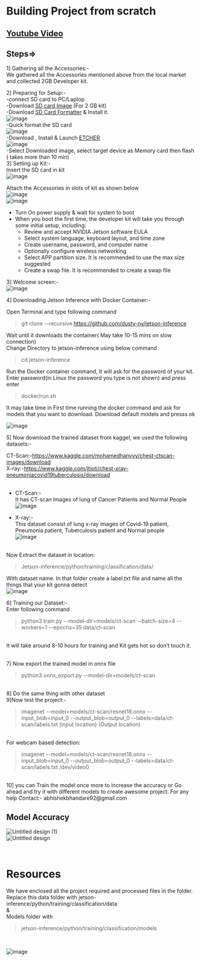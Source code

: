 # Building Project from scratch
## [Youtube Video](https://youtu.be/_R26RNfaokU)
## Steps=>
1] Gathering all the Accessories:- <br />
	We gathered all the Accessories mentioned above from the local market and collected 2GB Developer kit. <br /> 

2] Preparing for Setup:- <br />
	-connect SD card to PC/Laptop <br />
	-Download [SD card Image](https://developer.nvidia.com/jetson-nano-2gb-sd-card-image) (For 2 GB kit) <br />
	-Download [SD Card Formatter](https://www.sdcard.org/downloads/formatter/eula_windows/SDCardFormatterv5_WinEN.zip) & Install it. <br />
  ![image](https://user-images.githubusercontent.com/80514108/147107830-790d327b-c4cf-4b87-91a9-398530a1e3be.png) <br />
  -Quick format the SD card <br />
  ![image](https://user-images.githubusercontent.com/80514108/147108065-0bf320dc-7a7c-46d1-b39e-65a891c43d96.png) <br />
  -Download , Install & Launch [ETCHER](https://www.balena.io/etcher/) <br />
  ![image](https://user-images.githubusercontent.com/80514108/147108297-489c360b-249a-4a3d-8637-603ec45bbbc5.png) <br />
  -Select Downloaded image, select target device as Memory card then flash ( takes more than 10 min) <br />
3] Setting up Kit:- <br />
 Insert the SD card in kit <br />
 ![image](https://user-images.githubusercontent.com/80514108/147108494-d7900f4c-c6b4-423a-8ee4-90c772b4c4fc.png) <br />

Attach the Accessories in slots of kit as shown below <br />
![image](https://user-images.githubusercontent.com/80514108/147108671-0eb1690e-1236-4ce9-aedd-3505d308b086.png) <br />
![image](https://user-images.githubusercontent.com/80514108/147118733-b44666f5-a307-4978-a292-947a4c3be5a4.png) <br />

- Turn On power supply & wait for system to boot <br />
- When you boot the first time, the developer kit will take you through some initial setup, including: <br />
  - Review and accept NVIDIA Jetson software EULA <br />
  - Select system language, keyboard layout, and time zone <br />
  - Create username, password, and computer name <br />
  - Optionally configure wireless networking <br />
  - Select APP partition size. It is recommended to use the max size suggested <br />
  - Create a swap file. It is recommended to create a swap file <br />



3] Welcome screen:- <br />
![image](https://user-images.githubusercontent.com/80514108/147119806-70cfad4d-cb39-456e-82fe-9018626d08e0.png) <br />

4] Downloading Jetson Inference with Docker Container:- <br />

Open Terminal and type following command <br />
  >git clone --recursive https://github.com/dusty-nv/jetson-inference <br />

Wait until it downloads the container( May take 10-15 mins on slow connection) <br />
Change Directory to jetson-inference using below command <br />

  
  >cd jetson-inference <br />

Run the Docker container command, It will ask for the password of your kit. Enter password(in Linux the password you type is not shown) and press enter <br />
  
  >docker/run.sh <br />

It may take time in First time running the docker command and ask for models that you want to download. Download default models and presss ok <br />

![image](https://user-images.githubusercontent.com/80514108/147123139-56cee00b-19bb-4757-aa5f-a4f8eda5bbf4.png)
 <br />
 
 5] Now download the trained dataset from kaggel, we used the following datasets:- <br />

CT-Scan:-https://www.kaggle.com/mohamedhanyyy/chest-ctscan-images/download <br />
X-ray:-https://www.kaggle.com/jtiptj/chest-xray-pneumoniacovid19tuberculosis/download <br />
 <br />
  -  CT-Scan:- <br />
It has CT-scan Images of lung of Cancer Patients and Normal People <br />
![image](https://user-images.githubusercontent.com/80514108/147123461-233fc55e-a1e9-410c-a9a4-d497dde7c024.png) <br />

- X-ray:- <br />
This dataset consist of lung x-ray images of Covid-19 patient, Pneumonia patient, Tuberculosis patient and Normal people <br />
![image](https://user-images.githubusercontent.com/80514108/147123632-dcd64bcd-41f5-4087-9cfd-2e2e55ff1ff7.png)
 <br />
 Now Extract the dataset in location:  <br />

>Jetson-inference/python/training/classification/data/ 

With dataset name. In that folder create a label.txt file and name all the things that your kit gonna detect
 <br />
 ![image](https://user-images.githubusercontent.com/80514108/147123952-100f7ccb-e01d-48b7-83a1-4cd19ffda1aa.png)
 <br />
 
 6] Training our Dataset:- <br />
Enter following command <br />

>python3 train.py --model-dir=models/ct-scan --batch-size=4 --workers=1 --epochs=35 data/ct-scan

 <br />It will take around 8-10 hours for training and Kit gets hot so don’t touch it.

 <br />7] Now export the trained model in onnx file

>python3 onnx_export.py --model-dir=models/ct-scan

 <br />8] Do the same thing with other dataset
 <br />9]Now test the project:-

> imagenet --model=models/ct-scan/resnet18.onnx --input_blob=input_0 --output_blob=output_0 --labels=data/ct-scan/labels.txt (input location) (Output location)

 <br />For  webcam based detection:
 
 >imagenet --model=models/ct-scan/resnet18.onnx --input_blob=input_0 --output_blob=output_0 --labels=data/ct-scan/labels.txt  /dev/video0

 <br />
 10] you can Train the model once more to increase the accuracy or Go ahead and try it with different models to create awesome project. For any help Contact:- abhishekbhandare92@gmail.com
 <br />
 

 ## Model Accuracy
 ![Untitled design (1)](https://user-images.githubusercontent.com/80514108/147124505-ba8e6359-cf02-48a2-9fb4-5beb4f25f280.png)
  <br />
  ![Untitled design](https://user-images.githubusercontent.com/80514108/147124597-2d6ab1a3-60a0-475f-ab55-248bd303fc52.png)

   <br />
   
# Resources
We have enclosed all the project required and processed files in the folder. <br />
Replace this data folder with jetson-inference/python/training/classification/data <br />
& <br />
Models folder with <br />
>jetson-inference/python/training/classification/models
 <br />

![image](https://user-images.githubusercontent.com/80514108/147124823-dbde53e9-de3a-4494-a845-8241f6f6f005.png)

